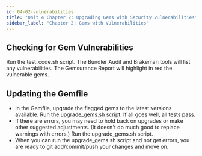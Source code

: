 ```yaml
---
id: 04-02-vulnerabilities
title: "Unit 4 Chapter 2: Upgrading Gems with Security Vulnerabilities"
sidebar_label: "Chapter 2: Gems with Vulnerabilities"
---
```


## Checking for Gem Vulnerabilities
Run the test_code.sh script.  The Bundler Audit and Brakeman tools will list any vulnerabilities.  The Gemsurance Report will highlight in red the vulnerable gems.

## Updating the Gemfile
* In the Gemfile, upgrade the flagged gems to the latest versions available.  Run the upgrade_gems.sh script.  If all goes well, all tests pass.
* If there are errors, you may need to hold back on upgrades or make other suggested adjustments.  (It doesn't do much good to replace warnings with errors.)  Run the upgrade_gems.sh script.
* When you can run the upgrade_gems.sh script and not get errors, you are ready to git add/commit/push your changes and move on.
